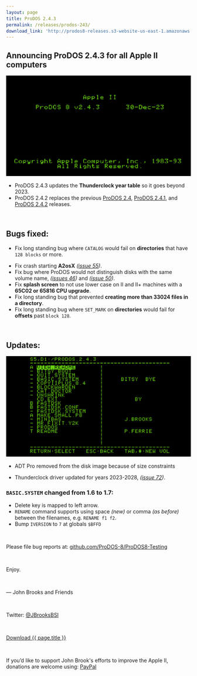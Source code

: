 ```yaml
---
layout: page
title: ProDOS 2.4.3
permalink: /releases/prodos-243/
download_link: 'http://prodos8-releases.s3-website-us-east-1.amazonaws.com/ProDOS_2_4_3.po'
---
```


## Announcing ProDOS 2.4.3 for all Apple II computers

<img src="/pix/prodos243/ProDOS-2.4.3-title.png">

* ProDOS 2.4.3 updates the **Thunderclock year table** so it goes beyond 2023.
* ProDOS 2.4.2 replaces the previous <a href="/releases/prodos-24/">ProDOS 2.4</a>, <a href="/releases/prodos-241/">ProDOS 2.4.1</a>, and <a href="/releases/prodos-242/">ProDOS 2.4.2</a> releases.

<p>&nbsp;</p>







## Bugs fixed:

* Fix long standing bug where `CATALOG` would fail on **directories** that have `128 blocks` or more.
- Fix crash starting **A2osX** _([issue 55](https://github.com/ProDOS-8/ProDOS8-Testing/issues/55))_.
- Fix bug where ProDOS would not distinguish disks with the same volume name, _([issues 46](https://github.com/ProDOS-8/ProDOS8-Testing/issues/46))_ and _([issue 50](https://github.com/ProDOS-8/ProDOS8-Testing/issues/50))_.
- Fix **splash screen** to not use lower case on II and II+ machines with a **65C02 or 65816 CPU upgrade**.
- Fix long standing bug that prevented **creating more than 33024 files in a directory**.
- Fix long standing bug where `SET_MARK` on **directories** would fail for **offsets** past `block 128`.

<p>&nbsp;</p>

## Updates:

<img src="/pix/prodos243/ProDOS-2.4.3-apps.png">

* ADT Pro removed from the disk image because of size constraints

* Thunderclock driver updated for years 2023-2028, _([issue 72](https://github.com/ProDOS-8/ProDOS8-Testing/issues/72))_.

### `BASIC.SYSTEM` changed from 1.6 to 1.7:

* Delete key is mapped to left arrow.
* `RENAME` command supports using space _(new)_ or comma _(as before)_ between the filenames, e.g. `RENAME f1 f2`.
* Bump `IVERSION` to `7` at globals `$BFFD`



<p>&nbsp;</p>

<div style="width:100%">
Please file bug reports at: <a href="https://github.com/ProDOS-8/ProDOS8-Testing/issues">github.com/ProDOS-8/ProDOS8-Testing</a>
</div>

<p>&nbsp;</p>

<div style="width:100%">
Enjoy.
</div>

<p>&nbsp;</p>

<div style="width:100%">
&mdash; John Brooks and Friends
</div>

<p>&nbsp;</p>

<div style="width:100%">
Twitter: <a href="https://www.twitter.com/JBrooksBSI">@JBrooksBSI</a>
</div>
<p>&nbsp;</p>
<div style="width:100%">
<a href="{{ page.download_link }}" class="btn btn-lg btn-secondary">Download {{ page.title }}</a>
</div>
<p>&nbsp;</p>
<div style="width:100%">
If you’d like to support John Brook's efforts to improve the Apple II, donations are welcome using: <a href="https://www.paypal.me/JBrooksBSI">PayPal</a>
</div>